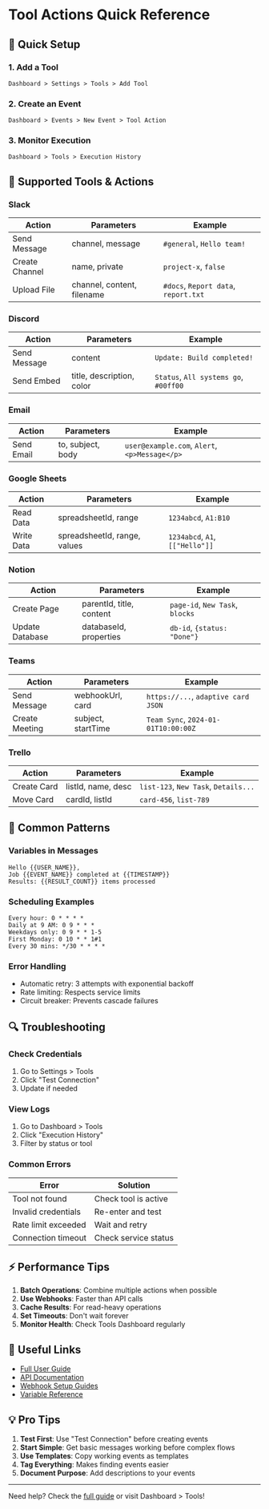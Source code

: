 # Tool Actions Quick Reference

## 🚀 Quick Setup

### 1. Add a Tool

```
Dashboard > Settings > Tools > Add Tool
```

### 2. Create an Event

```
Dashboard > Events > New Event > Tool Action
```

### 3. Monitor Execution

```
Dashboard > Tools > Execution History
```

## 🔧 Supported Tools & Actions

### Slack

| Action         | Parameters                 | Example                              |
| -------------- | -------------------------- | ------------------------------------ |
| Send Message   | channel, message           | `#general`, `Hello team!`            |
| Create Channel | name, private              | `project-x`, `false`                 |
| Upload File    | channel, content, filename | `#docs`, `Report data`, `report.txt` |

### Discord

| Action       | Parameters                | Example                               |
| ------------ | ------------------------- | ------------------------------------- |
| Send Message | content                   | `Update: Build completed!`            |
| Send Embed   | title, description, color | `Status`, `All systems go`, `#00ff00` |

### Email

| Action     | Parameters        | Example                                       |
| ---------- | ----------------- | --------------------------------------------- |
| Send Email | to, subject, body | `user@example.com`, `Alert`, `<p>Message</p>` |

### Google Sheets

| Action     | Parameters                   | Example                         |
| ---------- | ---------------------------- | ------------------------------- |
| Read Data  | spreadsheetId, range         | `1234abcd`, `A1:B10`            |
| Write Data | spreadsheetId, range, values | `1234abcd`, `A1`, `[["Hello"]]` |

### Notion

| Action          | Parameters               | Example                         |
| --------------- | ------------------------ | ------------------------------- |
| Create Page     | parentId, title, content | `page-id`, `New Task`, `blocks` |
| Update Database | databaseId, properties   | `db-id`, `{status: "Done"}`     |

### Teams

| Action         | Parameters         | Example                             |
| -------------- | ------------------ | ----------------------------------- |
| Send Message   | webhookUrl, card   | `https://...`, `adaptive card JSON` |
| Create Meeting | subject, startTime | `Team Sync`, `2024-01-01T10:00:00Z` |

### Trello

| Action      | Parameters         | Example                              |
| ----------- | ------------------ | ------------------------------------ |
| Create Card | listId, name, desc | `list-123`, `New Task`, `Details...` |
| Move Card   | cardId, listId     | `card-456`, `list-789`               |

## 📝 Common Patterns

### Variables in Messages

```
Hello {{USER_NAME}},
Job {{EVENT_NAME}} completed at {{TIMESTAMP}}
Results: {{RESULT_COUNT}} items processed
```

### Scheduling Examples

```
Every hour: 0 * * * *
Daily at 9 AM: 0 9 * * *
Weekdays only: 0 9 * * 1-5
First Monday: 0 10 * * 1#1
Every 30 mins: */30 * * * *
```

### Error Handling

- Automatic retry: 3 attempts with exponential backoff
- Rate limiting: Respects service limits
- Circuit breaker: Prevents cascade failures

## 🔍 Troubleshooting

### Check Credentials

1. Go to Settings > Tools
2. Click "Test Connection"
3. Update if needed

### View Logs

1. Go to Dashboard > Tools
2. Click "Execution History"
3. Filter by status or tool

### Common Errors

| Error               | Solution             |
| ------------------- | -------------------- |
| Tool not found      | Check tool is active |
| Invalid credentials | Re-enter and test    |
| Rate limit exceeded | Wait and retry       |
| Connection timeout  | Check service status |

## ⚡ Performance Tips

1. **Batch Operations**: Combine multiple actions when possible
2. **Use Webhooks**: Faster than API calls
3. **Cache Results**: For read-heavy operations
4. **Set Timeouts**: Don't wait forever
5. **Monitor Health**: Check Tools Dashboard regularly

## 🔗 Useful Links

- [Full User Guide](./TOOL_ACTIONS_GUIDE.md)
- [API Documentation](./api/tools.md)
- [Webhook Setup Guides](#webhook-guides)
- [Variable Reference](./VARIABLES.md)

## 💡 Pro Tips

1. **Test First**: Use "Test Connection" before creating events
2. **Start Simple**: Get basic messages working before complex flows
3. **Use Templates**: Copy working events as templates
4. **Tag Everything**: Makes finding events easier
5. **Document Purpose**: Add descriptions to your events

---

Need help? Check the [full guide](./TOOL_ACTIONS_GUIDE.md) or visit Dashboard > Tools!
